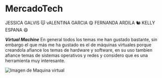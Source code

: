 # MercadoTech
JESSICA GALVIS :kissing_cat:
vALENTINA GARCIA :yum:
FERNANDA ARDILA :chipmunk:
KELLY ESPANA :smile:

***Virtual Machine*** 
En general todos los temas me han gustado bastante, sin embargo el que más
 me ha gustado es el de máquinas virtuales porque creandola afiance los temas
de hardware y software, en su uso tambien afiance temas de sistemas operativos
y redes y considero que es una herramienta muy interesante.

![Imagen de Maquina virtual](https://i.blogs.es/0ecc7d/maquinavirtual/450_1000.jpg)

